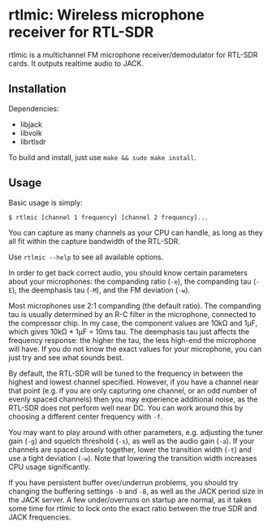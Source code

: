 # rtlmic: Wireless microphone receiver for RTL-SDR

rtlmic is a multichannel FM microphone receiver/demodulator for RTL-SDR cards.
It outputs realtime audio to JACK.

## Installation

Dependencies:

* libjack
* libvolk
* librtlsdr

To build and install, just use `make && sudo make install`.

## Usage

Basic usage is simply:

```shell
$ rtlmic [channel 1 frequency] [channel 2 frequency]...
```

You can capture as many channels as your CPU can handle, as long as they all
fit within the capture bandwidth of the RTL-SDR.

Use `rtlmic --help` to see all available options.

In order to get back correct audio, you should know certain parameters about
your microphones: the companding ratio (`-e`), the companding tau (`-E`), the
deemphasis tau (`-M`), and the FM deviation (`-w`).

Most microphones use 2:1 companding (the default ratio). The companding
tau is usually determined by an R-C filter in the microphone, connected to the
compressor chip. In my case, the component values are 10kΩ and 1µF, which gives
10kΩ * 1µF = 10ms tau. The deemphasis tau just affects the frequency response:
the higher the tau, the less high-end the microphone will have. If you do not
know the exact values for your microphone, you can just try and see what sounds
best.

By default, the RTL-SDR will be tuned to the frequency in between the highest
and lowest channel specified. However, if you have a channel near that point
(e.g. if you are only capturing one channel, or an odd number of evenly spaced
channels) then you may experience additional noise, as the RTL-SDR does not
perform well near DC. You can work around this by choosing a different center
frequency with `-f`.

You may want to play around with other parameters, e.g. adjusting the tuner gain
(`-g`) and squelch threshold (`-s`), as well as the audio gain (`-a`). If your
channels are spaced closely together, lower the transition width (`-t`) and use
a tight deviation (`-w`). Note that lowering the transition width increases CPU
usage significantly.

If you have persistent buffer over/underrun problems, you should try changing
the buffering settings `-b` and `-B`, as well as the JACK period size in the
JACK server. A few under/overruns on startup are normal, as it takes some time
for rtlmic to lock onto the exact ratio between the true SDR and JACK
frequencies.
